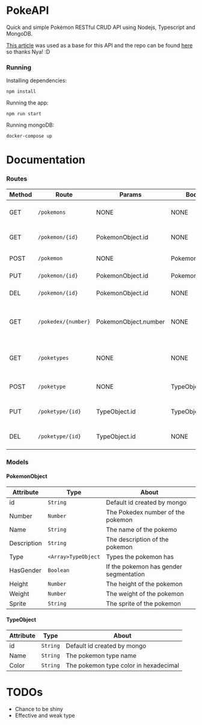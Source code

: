 # PokeAPI

Quick and simple Pokémon RESTful CRUD API using Nodejs, Typescript and MongoDB.

[This article](https://dev.to/nyagarcia/pokeapi-rest-in-nodejs-with-express-typescript-mongodb-and-docker-part-1-5f8g) was used as a base for this API and the repo can be found [here](https://github.com/NyaGarcia/pokeAPI) so thanks Nya! :D

### Running

Installing dependencies:
```
npm install
```

Running the app:
```
npm run start
```

Running mongoDB:
```
docker-compose up
```

# Documentation

### Routes

| Method  | Route | Params | Body | Description |
| ------------- | ------------- | ------------- | ------------- | ------------- |
| GET  | `/pokemons`  | NONE | NONE | Get the list of all pokemons |
| GET  | `/pokemon/{id}`  | PokemonObject.id | NONE | Get single pokemon by id |
| POST  | `/pokemon`  | NONE | PokemonObject | Add a new pokemon |
| PUT  | `/pokemon/{id}`  | PokemonObject.id | PokemonObject | Update a pokemon |
| DEL  | `/pokemon/{id}`  | PokemonObject.id | NONE | Delete a pokemon |
| GET  | `/pokedex/{number}`  | PokemonObject.number | NONE | Get single pokemon by its pokedex number |
| GET  | `/poketypes`  | NONE | NONE | Get the list of all pokemon types |
| POST  | `/poketype`  | NONE | TypeObject | Add a new pokemon type |
| PUT  | `/poketype/{id}`  | TypeObject.id | TypeObject | Update a pokemon type |
| DEL  | `/poketype/{id}`  | TypeObject.id | NONE | Delete a pokemon type |


### Models
#### PokemonObject

| Attribute  | Type | About |
| ------------- | ------------- | ------------- |
| id  | `String`  | Default id created by mongo |
| Number  | `Number`  | The Pokedex number of the pokemon |
| Name  | `String`  | The name of the pokemo |
| Description  | `String`  | The description of the pokemon |
| Type  | `<Array>TypeObject`  | Types the pokemon has |
| HasGender  | `Boolean`  | If the pokemon has gender segmentation |
| Height  | `Number`  | The height of the pokemon |
| Weight  | `Number`  | The weight of the pokemon |
| Sprite  | `String`  | The sprite of the pokemon |

#### TypeObject
| Attribute  | Type | About |
| ------------- | ------------- | ------------- |
| id  | `String`  | Default id created by mongo |
| Name  | `String`  | The pokemon type name |
| Color  | `String`  | The pokemon type color in hexadecimal |

# TODOs
- Chance to be shiny
- Effective and weak type
